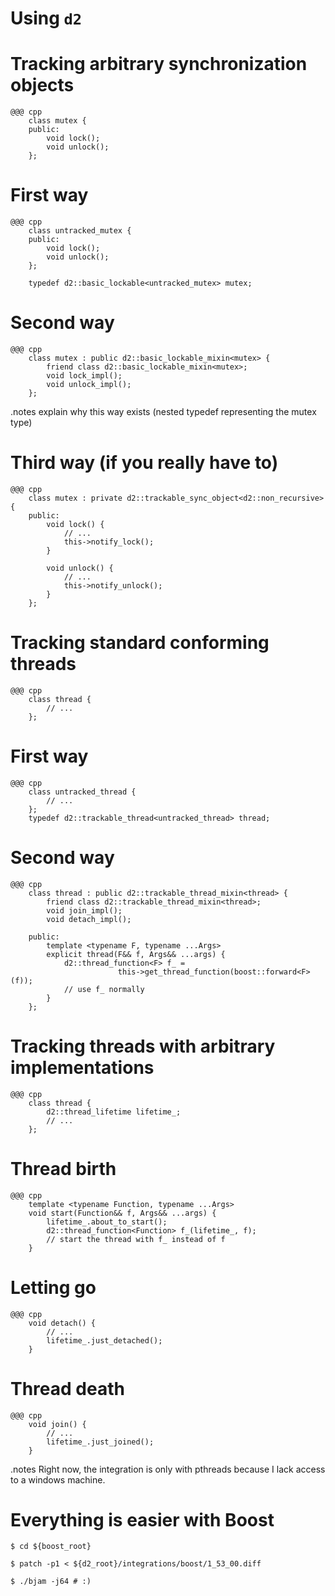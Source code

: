 <!SLIDE subsection>
# Using `d2`


<!SLIDE>
# Tracking arbitrary synchronization objects

    @@@ cpp
        class mutex {
        public:
            void lock();
            void unlock();
        };


<!SLIDE>
# First way

    @@@ cpp
        class untracked_mutex {
        public:
            void lock();
            void unlock();
        };

        typedef d2::basic_lockable<untracked_mutex> mutex;


<!SLIDE>
# Second way

    @@@ cpp
        class mutex : public d2::basic_lockable_mixin<mutex> {
            friend class d2::basic_lockable_mixin<mutex>;
            void lock_impl();
            void unlock_impl();
        };

.notes explain why this way exists (nested typedef representing the mutex type)


<!SLIDE>
# Third way (if you really have to)

    @@@ cpp
        class mutex : private d2::trackable_sync_object<d2::non_recursive> {
        public:
            void lock() {
                // ...
                this->notify_lock();
            }

            void unlock() {
                // ...
                this->notify_unlock();
            }
        };


<!SLIDE>
# Tracking standard conforming threads

    @@@ cpp
        class thread {
            // ...
        };


<!SLIDE>
# First way

    @@@ cpp
        class untracked_thread {
            // ...
        };
        typedef d2::trackable_thread<untracked_thread> thread;


<!SLIDE>
# Second way

    @@@ cpp
        class thread : public d2::trackable_thread_mixin<thread> {
            friend class d2::trackable_thread_mixin<thread>;
            void join_impl();
            void detach_impl();

        public:
            template <typename F, typename ...Args>
            explicit thread(F&& f, Args&& ...args) {
                d2::thread_function<F> f_ =
                            this->get_thread_function(boost::forward<F>(f));
                // use f_ normally
            }
        };


<!SLIDE>
# Tracking threads with arbitrary implementations

    @@@ cpp
        class thread {
            d2::thread_lifetime lifetime_;
            // ...
        };


<!SLIDE>
# Thread birth

    @@@ cpp
        template <typename Function, typename ...Args>
        void start(Function&& f, Args&& ...args) {
            lifetime_.about_to_start();
            d2::thread_function<Function> f_(lifetime_, f);
            // start the thread with f_ instead of f
        }


<!SLIDE>
# Letting go

    @@@ cpp
        void detach() {
            // ...
            lifetime_.just_detached();
        }


<!SLIDE>
# Thread death

    @@@ cpp
        void join() {
            // ...
            lifetime_.just_joined();
        }


<!SLIDE commandline>
.notes Right now, the integration is only with pthreads because I lack access
to a windows machine.

# Everything is easier with Boost

    $ cd ${boost_root}

    $ patch -p1 < ${d2_root}/integrations/boost/1_53_00.diff

    $ ./bjam -j64 # :)
